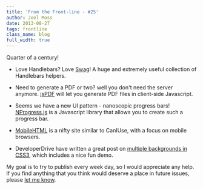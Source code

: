 ```yaml
---
title: 'From the Front-line - #25'
author: Joel Moss
date: 2013-08-27
tags: frontline
class_name: blog
full_width: true
---
```


Quarter of a century!

- Love Handlebars? Love [Swag](http://elving.github.io/swag/)! A huge and extremely useful collection of Handlebars helpers.

- Need to generate a PDF or two? well you don't need the server anymore. [jsPDF](https://github.com/MrRio/jsPDF) will let you generate PDF files in client-side Javascript.

- Seems we have a new UI pattern - nanoscopic progress bars! [NProgress.js](http://ricostacruz.com/nprogress/) is a Javascript library that allows you to create such a progress bar.

- [MobileHTML](http://mobilehtml5.org/) is a nifty site similar to CanIUse, with a focus on mobile browsers.

- DeveloperDrive have written a great post on [multiple backgrounds in CSS3](http://www.developerdrive.com/2013/08/introducing-css3-multiple-backgrounds/), which includes a nice fun demo.

My goal is to try to publish every week day, so I would appreciate any help. If you find anything that you think would deserve a place in future issues, please [let me know](mailto:jmoss@codio.com).